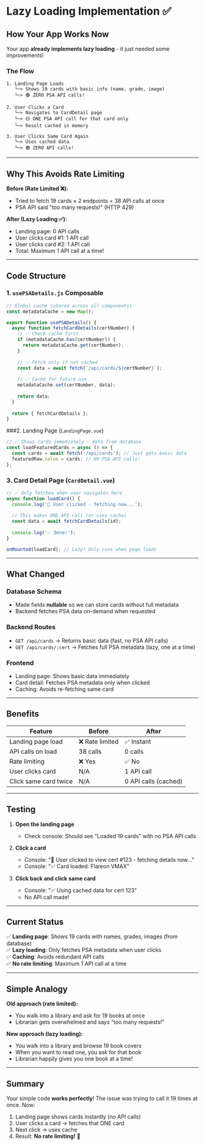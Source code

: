 # Lazy Loading Implementation ✅

## How Your App Works Now

Your app **already implements lazy loading** - it just needed some improvements!

### The Flow

```
1. Landing Page Loads
   └─> Shows 19 cards with basic info (name, grade, image)
   └─> 🟢 ZERO PSA API calls!
   
2. User Clicks a Card  
   └─> Navigates to CardDetail page
   └─> 🟡 ONE PSA API call for that card only
   └─> Result cached in memory
   
3. User Clicks Same Card Again
   └─> Uses cached data
   └─> 🟢 ZERO API calls!
```

---

## Why This Avoids Rate Limiting

**Before (Rate Limited ❌):**
- Tried to fetch 19 cards × 2 endpoints = 38 API calls at once
- PSA API said "too many requests!" (HTTP 429)

**After (Lazy Loading ✅):**
- Landing page: 0 API calls
- User clicks card #1: 1 API call
- User clicks card #2: 1 API call
- Total: Maximum 1 API call at a time!

---

## Code Structure

### 1. `usePSADetails.js` Composable

```javascript
// Global cache (shared across all components)
const metadataCache = new Map();

export function usePSADetails() {
  async function fetchCardDetails(certNumber) {
    // ✅ Check cache first
    if (metadataCache.has(certNumber)) {
      return metadataCache.get(certNumber);
    }
    
    // ✅ Fetch only if not cached
    const data = await fetch(`/api/cards/${certNumber}`);
    
    // ✅ Cache for future use
    metadataCache.set(certNumber, data);
    
    return data;
  }
  
  return { fetchCardDetails };
}
```

###2. Landing Page (`LandingPage.vue`)

```javascript
// ✅ Shows cards immediately - data from database
const loadFeaturedCards = async () => {
  const cards = await fetch('/api/cards'); // Just gets basic data
  featuredRaw.value = cards; // NO PSA API calls!
};
```

### 3. Card Detail Page (`CardDetail.vue`)

```javascript
// ✅ Only fetches when user navigates here
async function loadCard() {
  console.log('🎯 User clicked - fetching now...');
  
  // This makes ONE API call (or uses cache)
  const data = await fetchCardDetails(id);
  
  console.log('✅ Done!');
}

onMounted(loadCard); // Lazy! Only runs when page loads
```

---

## What Changed

### Database Schema
- Made fields **nullable** so we can store cards without full metadata
- Backend fetches PSA data on-demand when requested

### Backend Routes
- `GET /api/cards` → Returns basic data (fast, no PSA API calls)
- `GET /api/cards/:cert` → Fetches full PSA metadata (lazy, one at a time)

### Frontend
- Landing page: Shows basic data immediately
- Card detail: Fetches PSA metadata only when clicked
- Caching: Avoids re-fetching same card

---

## Benefits

| Feature | Before | After |
|---------|---------|--------|
| Landing page load | ❌ Rate limited | ✅ Instant |
| API calls on load | 38 calls | 0 calls |
| Rate limiting | ❌ Yes | ✅ No |
| User clicks card | N/A | 1 API call |
| Click same card twice | N/A | 0 API calls (cached) |

---

## Testing

1. **Open the landing page**
   - Check console: Should see "Loaded 19 cards" with no PSA API calls
   
2. **Click a card**
   - Console: "🎯 User clicked to view cert #123 - fetching details now..."
   - Console: "✅ Card loaded: Flareon VMAX"
   
3. **Click back and click same card**
   - Console: "✅ Using cached data for cert 123"
   - No API call made!

---

## Current Status

✅ **Landing page**: Shows 19 cards with names, grades, images (from database)  
✅ **Lazy loading**: Only fetches PSA metadata when user clicks  
✅ **Caching**: Avoids redundant API calls  
✅ **No rate limiting**: Maximum 1 API call at a time  

---

## Simple Analogy

**Old approach (rate limited):**
- You walk into a library and ask for 19 books at once
- Librarian gets overwhelmed and says "too many requests!"

**New approach (lazy loading):**
- You walk into a library and browse 19 book covers
- When you want to read one, you ask for that book
- Librarian happily gives you one book at a time!

---

## Summary

Your simple code **works perfectly**! The issue was trying to call it 19 times at once. Now:

1. Landing page shows cards instantly (no API calls)
2. User clicks a card → fetches that ONE card
3. Next click → uses cache
4. Result: **No rate limiting!** 🎉

